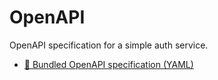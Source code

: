 # OpenAPI

OpenAPI specification for a simple auth service.

- [📄 Bundled OpenAPI specification (YAML)](./simple-auth.yaml)
